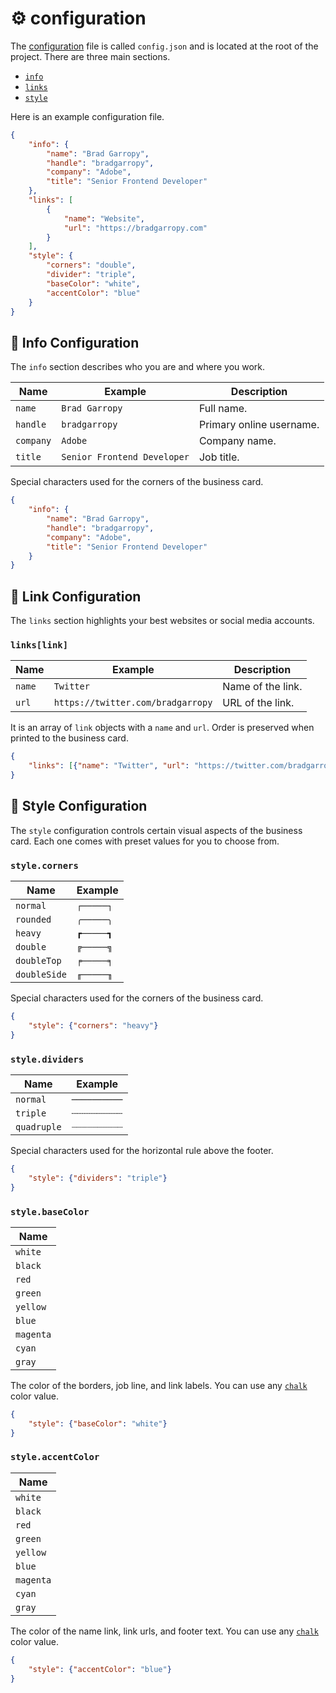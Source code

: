 # ⚙ configuration

The [configuration][config] file is called `config.json` and is located at the root of the project. There are three main sections.

-   [`info`](#-info-configuration)
-   [`links`](#-link-configuration)
-   [`style`](#-style-configuration)

Here is an example configuration file.

```json
{
    "info": {
        "name": "Brad Garropy",
        "handle": "bradgarropy",
        "company": "Adobe",
        "title": "Senior Frontend Developer"
    },
    "links": [
        {
            "name": "Website",
            "url": "https://bradgarropy.com"
        }
    ],
    "style": {
        "corners": "double",
        "divider": "triple",
        "baseColor": "white",
        "accentColor": "blue"
    }
}
```

## 👤 Info Configuration

The `info` section describes who you are and where you work.

| Name      | Example                     | Description              |
| --------- | --------------------------- | ------------------------ |
| `name`    | `Brad Garropy`              | Full name.               |
| `handle`  | `bradgarropy`               | Primary online username. |
| `company` | `Adobe`                     | Company name.            |
| `title`   | `Senior Frontend Developer` | Job title.               |

Special characters used for the corners of the business card.

```json
{
    "info": {
        "name": "Brad Garropy",
        "handle": "bradgarropy",
        "company": "Adobe",
        "title": "Senior Frontend Developer"
    }
}
```

## 🔗 Link Configuration

The `links` section highlights your best websites or social media accounts.

### `links[link]`

| Name   | Example                           | Description       |
| ------ | --------------------------------- | ----------------- |
| `name` | `Twitter`                         | Name of the link. |
| `url`  | `https://twitter.com/bradgarropy` | URL of the link.  |

It is an array of `link` objects with a `name` and `url`. Order is preserved when printed to the business card.

```json
{
    "links": [{"name": "Twitter", "url": "https://twitter.com/bradgarropy"}]
}
```

## 🎨 Style Configuration

The `style` configuration controls certain visual aspects of the business card. Each one comes with preset values for you to choose from.

### `style.corners`

| Name         | Example   |
| ------------ | --------- |
| `normal`     | `┌─────┐` |
| `rounded`    | `╭─────╮` |
| `heavy`      | `┏─────┓` |
| `double`     | `╔─────╗` |
| `doubleTop`  | `╒─────╕` |
| `doubleSide` | `╓─────╖` |

Special characters used for the corners of the business card.

```json
{
    "style": {"corners": "heavy"}
}
```

### `style.dividers`

| Name        | Example      |
| ----------- | ------------ |
| `normal`    | `──────────` |
| `triple`    | `┄┄┄┄┄┄┄┄┄┄` |
| `quadruple` | `┈┈┈┈┈┈┈┈┈┈` |

Special characters used for the horizontal rule above the footer.

```json
{
    "style": {"dividers": "triple"}
}
```

### `style.baseColor`

| Name      |
| --------- |
| `white`   |
| `black`   |
| `red`     |
| `green`   |
| `yellow`  |
| `blue`    |
| `magenta` |
| `cyan`    |
| `gray`    |

The color of the borders, job line, and link labels. You can use any [`chalk`][chalk] color value.

```json
{
    "style": {"baseColor": "white"}
}
```

### `style.accentColor`

| Name      |
| --------- |
| `white`   |
| `black`   |
| `red`     |
| `green`   |
| `yellow`  |
| `blue`    |
| `magenta` |
| `cyan`    |
| `gray`    |

The color of the name link, link urls, and footer text. You can use any [`chalk`][chalk] color value.

```json
{
    "style": {"accentColor": "blue"}
}
```

[chalk]: https://github.com/chalk/chalk#readme
[config]: https://github.com/bradgarropy/business-card/blob/master/config.json
